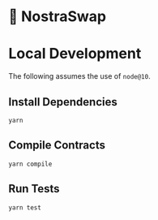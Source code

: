 # 🔮 NostraSwap
# Local Development

The following assumes the use of `node@10`.

## Install Dependencies

`yarn`

## Compile Contracts

`yarn compile`

## Run Tests

`yarn test`
